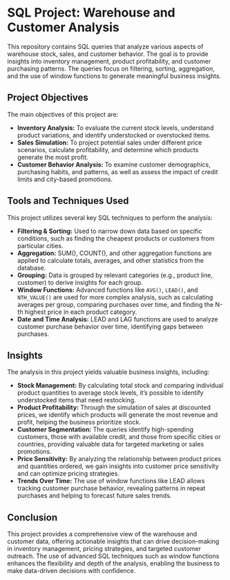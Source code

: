 # SQL Project: Warehouse and Customer Analysis

This repository contains SQL queries that analyze various aspects of warehouse stock, sales, and customer behavior. The goal is to provide insights into inventory management, product profitability, and customer purchasing patterns. The queries focus on filtering, sorting, aggregation, and the use of window functions to generate meaningful business insights.

## Project Objectives

The main objectives of this project are:
- **Inventory Analysis:** To evaluate the current stock levels, understand product variations, and identify understocked or overstocked items.
- **Sales Simulation:** To project potential sales under different price scenarios, calculate profitability, and determine which products generate the most profit.
- **Customer Behavior Analysis:** To examine customer demographics, purchasing habits, and patterns, as well as assess the impact of credit limits and city-based promotions.
  
## Tools and Techniques Used

This project utilizes several key SQL techniques to perform the analysis:

- **Filtering & Sorting:** Used to narrow down data based on specific conditions, such as finding the cheapest products or customers from particular cities.
- **Aggregation:** SUM(), COUNT(), and other aggregation functions are applied to calculate totals, averages, and other statistics from the database.
- **Grouping:** Data is grouped by relevant categories (e.g., product line, customer) to derive insights for each group.
- **Window Functions:** Advanced functions like `AVG()`, `LEAD()`, and `NTH_VALUE()` are used for more complex analysis, such as calculating averages per group, comparing purchases over time, and finding the N-th highest price in each product category.
- **Date and Time Analysis:** LEAD and LAG functions are used to analyze customer purchase behavior over time, identifying gaps between purchases.

## Insights

The analysis in this project yields valuable business insights, including:

- **Stock Management:** By calculating total stock and comparing individual product quantities to average stock levels, it’s possible to identify understocked items that need restocking.
- **Product Profitability:** Through the simulation of sales at discounted prices, we identify which products will generate the most revenue and profit, helping the business prioritize stock.
- **Customer Segmentation:** The queries identify high-spending customers, those with available credit, and those from specific cities or countries, providing valuable data for targeted marketing or sales promotions.
- **Price Sensitivity:** By analyzing the relationship between product prices and quantities ordered, we gain insights into customer price sensitivity and can optimize pricing strategies.
- **Trends Over Time:** The use of window functions like LEAD allows tracking customer purchase behavior, revealing patterns in repeat purchases and helping to forecast future sales trends.

## Conclusion

This project provides a comprehensive view of the warehouse and customer data, offering actionable insights that can drive decision-making in inventory management, pricing strategies, and targeted customer outreach. The use of advanced SQL techniques such as window functions enhances the flexibility and depth of the analysis, enabling the business to make data-driven decisions with confidence.
